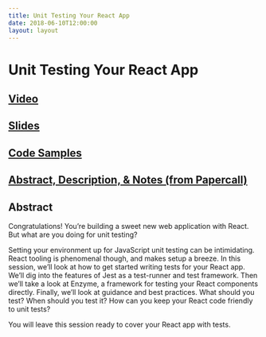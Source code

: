 ```yaml
---
title: Unit Testing Your React App
date: 2018-06-10T12:00:00
layout: layout
---
```


# Unit Testing Your React App

## [Video](https://www.youtube.com/watch?v=-JeyIdKPNsE)

## [Slides](https://steven-j-hicks-speaking.netlify.com/testing-with-react/)

## [Code Samples](https://github.com/pepopowitz/unit-testing-your-react-app)

## [Abstract, Description, & Notes (from Papercall)](https://www.papercall.io/speakers/steven-hicks/speaker_talks/14927-unit-testing-your-react-application)

## Abstract

Congratulations! You’re building a sweet new web application with React. But what are you doing for unit testing?

Setting your environment up for JavaScript unit testing can be intimidating. React tooling is phenomenal though, and makes setup a breeze. In this session, we’ll look at how to get started writing tests for your React app. We’ll dig into the features of Jest as a test-runner and test framework. Then we’ll take a look at Enzyme, a framework for testing your React components directly. Finally, we’ll look at guidance and best practices. What should you test? When should you test it? How can you keep your React code friendly to unit tests?

You will leave this session ready to cover your React app with tests.
